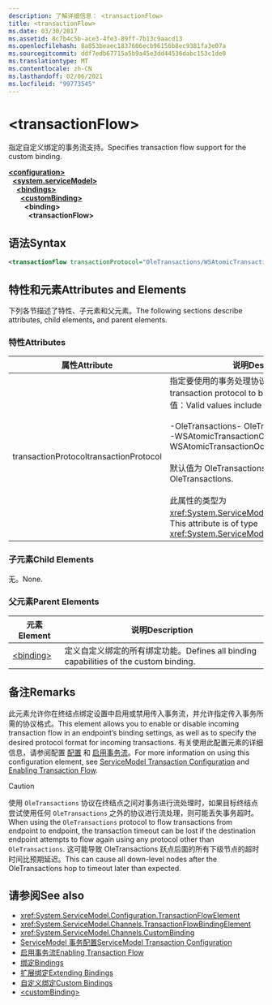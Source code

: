 ```yaml
---
description: 了解详细信息： <transactionFlow>
title: <transactionFlow>
ms.date: 03/30/2017
ms.assetid: 8c7b4c5b-ace3-4fe3-89ff-7b13c9aacd13
ms.openlocfilehash: 8a853beaec1837606ecb96156b8ec9381fa3e07a
ms.sourcegitcommit: ddf7edb67715a5b9a45e3dd44536dabc153c1de0
ms.translationtype: MT
ms.contentlocale: zh-CN
ms.lasthandoff: 02/06/2021
ms.locfileid: "99773545"
---
```

# \<transactionFlow>

<span data-ttu-id="a0316-102">指定自定义绑定的事务流支持。</span><span class="sxs-lookup"><span data-stu-id="a0316-102">Specifies transaction flow support for the custom binding.</span></span>  
  
[**\<configuration>**](../configuration-element.md)\
&nbsp;&nbsp;[**\<system.serviceModel>**](system-servicemodel.md)\
&nbsp;&nbsp;&nbsp;&nbsp;[**\<bindings>**](bindings.md)\
&nbsp;&nbsp;&nbsp;&nbsp;&nbsp;&nbsp;[**\<customBinding>**](custombinding.md)\
&nbsp;&nbsp;&nbsp;&nbsp;&nbsp;&nbsp;&nbsp;&nbsp;**\<binding>**\
&nbsp;&nbsp;&nbsp;&nbsp;&nbsp;&nbsp;&nbsp;&nbsp;&nbsp;&nbsp;**\<transactionFlow>**  
  
## <a name="syntax"></a><span data-ttu-id="a0316-103">语法</span><span class="sxs-lookup"><span data-stu-id="a0316-103">Syntax</span></span>  
  
```xml  
<transactionFlow transactionProtocol="OleTransactions/WSAtomicTransactionOctober2004" />
```  
  
## <a name="attributes-and-elements"></a><span data-ttu-id="a0316-104">特性和元素</span><span class="sxs-lookup"><span data-stu-id="a0316-104">Attributes and Elements</span></span>  

 <span data-ttu-id="a0316-105">下列各节描述了特性、子元素和父元素。</span><span class="sxs-lookup"><span data-stu-id="a0316-105">The following sections describe attributes, child elements, and parent elements.</span></span>  
  
### <a name="attributes"></a><span data-ttu-id="a0316-106">特性</span><span class="sxs-lookup"><span data-stu-id="a0316-106">Attributes</span></span>  
  
|<span data-ttu-id="a0316-107">属性</span><span class="sxs-lookup"><span data-stu-id="a0316-107">Attribute</span></span>|<span data-ttu-id="a0316-108">说明</span><span class="sxs-lookup"><span data-stu-id="a0316-108">Description</span></span>|  
|---------------|-----------------|  
|<span data-ttu-id="a0316-109">transactionProtocol</span><span class="sxs-lookup"><span data-stu-id="a0316-109">transactionProtocol</span></span>|<span data-ttu-id="a0316-110">指定要使用的事务处理协议。</span><span class="sxs-lookup"><span data-stu-id="a0316-110">Specifies the transaction protocol to be used.</span></span> <span data-ttu-id="a0316-111">有效值包括以下值：</span><span class="sxs-lookup"><span data-stu-id="a0316-111">Valid values include the following:</span></span><br /><br /> <span data-ttu-id="a0316-112">-OleTransactions</span><span class="sxs-lookup"><span data-stu-id="a0316-112">-   OleTransactions</span></span><br /><span data-ttu-id="a0316-113">-WSAtomicTransactionOctober2004</span><span class="sxs-lookup"><span data-stu-id="a0316-113">-   WSAtomicTransactionOctober2004</span></span><br /><br /> <span data-ttu-id="a0316-114">默认值为 OleTransactions。</span><span class="sxs-lookup"><span data-stu-id="a0316-114">The default is OleTransactions.</span></span><br /><br /> <span data-ttu-id="a0316-115">此属性的类型为 <xref:System.ServiceModel.TransactionProtocol>。</span><span class="sxs-lookup"><span data-stu-id="a0316-115">This attribute is of type <xref:System.ServiceModel.TransactionProtocol>.</span></span>|  
  
### <a name="child-elements"></a><span data-ttu-id="a0316-116">子元素</span><span class="sxs-lookup"><span data-stu-id="a0316-116">Child Elements</span></span>  

 <span data-ttu-id="a0316-117">无。</span><span class="sxs-lookup"><span data-stu-id="a0316-117">None.</span></span>  
  
### <a name="parent-elements"></a><span data-ttu-id="a0316-118">父元素</span><span class="sxs-lookup"><span data-stu-id="a0316-118">Parent Elements</span></span>  
  
|<span data-ttu-id="a0316-119">元素</span><span class="sxs-lookup"><span data-stu-id="a0316-119">Element</span></span>|<span data-ttu-id="a0316-120">说明</span><span class="sxs-lookup"><span data-stu-id="a0316-120">Description</span></span>|  
|-------------|-----------------|  
|[\<binding>](bindings.md)|<span data-ttu-id="a0316-121">定义自定义绑定的所有绑定功能。</span><span class="sxs-lookup"><span data-stu-id="a0316-121">Defines all binding capabilities of the custom binding.</span></span>|  
  
## <a name="remarks"></a><span data-ttu-id="a0316-122">备注</span><span class="sxs-lookup"><span data-stu-id="a0316-122">Remarks</span></span>  

 <span data-ttu-id="a0316-123">此元素允许你在终结点绑定设置中启用或禁用传入事务流，并允许指定传入事务所需的协议格式。</span><span class="sxs-lookup"><span data-stu-id="a0316-123">This element allows you to enable or disable incoming transaction flow in an endpoint’s binding settings, as well as to specify the desired protocol format for incoming transactions.</span></span> <span data-ttu-id="a0316-124">有关使用此配置元素的详细信息，请参阅配置 [配置](../../../wcf/feature-details/servicemodel-transaction-configuration.md) 和 [启用事务流](../../../wcf/feature-details/enabling-transaction-flow.md)。</span><span class="sxs-lookup"><span data-stu-id="a0316-124">For more information on using this configuration element, see [ServiceModel Transaction Configuration](../../../wcf/feature-details/servicemodel-transaction-configuration.md) and [Enabling Transaction Flow](../../../wcf/feature-details/enabling-transaction-flow.md).</span></span>  
  
> [!CAUTION]
> <span data-ttu-id="a0316-125">使用 `OleTransactions` 协议在终结点之间对事务进行流处理时，如果目标终结点尝试使用任何 `OleTransactions` 之外的协议进行流处理，则可能丢失事务超时。</span><span class="sxs-lookup"><span data-stu-id="a0316-125">When using the `OleTransactions` protocol to flow transactions from endpoint to endpoint, the transaction timeout can be lost if the destination endpoint attempts to flow again using any protocol other than `OleTransactions`.</span></span> <span data-ttu-id="a0316-126">这可能导致 OleTransactions 跃点后面的所有下级节点的超时时间比预期延迟。</span><span class="sxs-lookup"><span data-stu-id="a0316-126">This can cause all down-level nodes after the OleTransactions hop to timeout later than expected.</span></span>  
  
## <a name="see-also"></a><span data-ttu-id="a0316-127">请参阅</span><span class="sxs-lookup"><span data-stu-id="a0316-127">See also</span></span>

- <xref:System.ServiceModel.Configuration.TransactionFlowElement>
- <xref:System.ServiceModel.Channels.TransactionFlowBindingElement>
- <xref:System.ServiceModel.Channels.CustomBinding>
- [<span data-ttu-id="a0316-128">ServiceModel 事务配置</span><span class="sxs-lookup"><span data-stu-id="a0316-128">ServiceModel Transaction Configuration</span></span>](../../../wcf/feature-details/servicemodel-transaction-configuration.md)
- [<span data-ttu-id="a0316-129">启用事务流</span><span class="sxs-lookup"><span data-stu-id="a0316-129">Enabling Transaction Flow</span></span>](../../../wcf/feature-details/enabling-transaction-flow.md)
- [<span data-ttu-id="a0316-130">绑定</span><span class="sxs-lookup"><span data-stu-id="a0316-130">Bindings</span></span>](../../../wcf/bindings.md)
- [<span data-ttu-id="a0316-131">扩展绑定</span><span class="sxs-lookup"><span data-stu-id="a0316-131">Extending Bindings</span></span>](../../../wcf/extending/extending-bindings.md)
- [<span data-ttu-id="a0316-132">自定义绑定</span><span class="sxs-lookup"><span data-stu-id="a0316-132">Custom Bindings</span></span>](../../../wcf/extending/custom-bindings.md)
- [\<customBinding>](custombinding.md)
